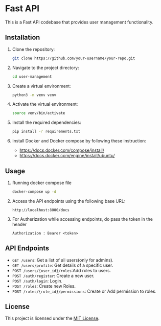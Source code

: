 # Fast API

This is a Fast API codebase that provides user management functionality.

## Installation

1. Clone the repository:

    ```bash
    git clone https://github.com/your-username/your-repo.git
    ```

2. Navigate to the project directory:

    ```bash
    cd user-management
    ```

3. Create a virtual environment:

    ```bash
    python3 -m venv venv
    ```

4. Activate the virtual environment:

    ```bash
    source venv/bin/activate
    ```

5. Install the required dependencies:

    ```bash
    pip install -r requirements.txt
    ```
6. Install Docker and Docker compose by following these instruction: 
    
    - https://docs.docker.com/compose/install/
    - https://docs.docker.com/engine/install/ubuntu/
    
## Usage

1. Running docker compose file
    ```bash
    docker-compose up -d
    ```

2. Access the API endpoints using the following base URL:

    ```
    http://localhost:8000/docs
    ```
3. For Autherization while accessing endpoints, do pass the token in the header
    ```
    Authorization : Bearer <token>
    ```
    
## API Endpoints

- `GET /users`: Get a list of all users(only for admins).
- `GET /users/profile`: Get details of a specific user.
- `POST /users/{user_id}/roles`:Add roles to users.
- `POST /auth/register`: Create a new user.
- `POST /auth/login`: Login.
- `POST /roles`: Create new Roles.
- `POST /roles/{role_id}/permissions`: Create or Add permission to roles.


## License

This project is licensed under the [MIT License](LICENSE).
